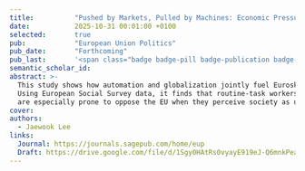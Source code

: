 ```yaml
---
title:          "Pushed by Markets, Pulled by Machines: Economic Pressures and Backlash to the EU"
date:           2025-10-31 00:01:00 +0100
selected:       true
pub:            "European Union Politics"
pub_date:       "Forthcoming"
pub_last:       '<span class="badge badge-pill badge-publication badge-info">Forthcoming</span>'
semantic_scholar_id:
abstract: >-
  This study shows how automation and globalization jointly fuel Euroskepticism.
  Using European Social Survey data, it finds that routine-task workers in export-exposed sectors
  are especially prone to oppose the EU when they perceive society as unfair and favor redistribution.
cover:
authors:
  - Jaewook Lee
links:
  Journal: https://journals.sagepub.com/home/eup
  Draft: https://drive.google.com/file/d/1Sgy0HAtRs0vyayE919eJ-Q6mnkPeacB0/view?usp=drive_link
---
```

